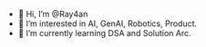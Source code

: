 - 👋 Hi, I’m @Ray4an
- 👀 I’m interested in AI, GenAI, Robotics, Product.
- 🌱 I’m currently learning DSA and Solution Arc.

<!---
Ray4an/Ray4an is a ✨ special ✨ repository because its `README.md` (this file) appears on your GitHub profile.
You can click the Preview link to take a look at your changes.
--->
